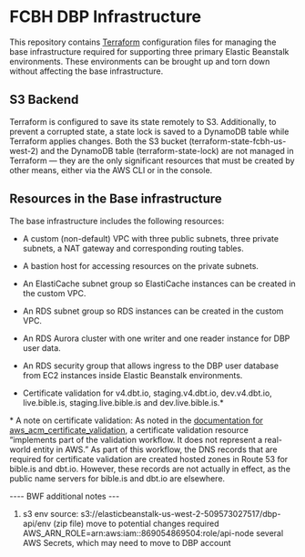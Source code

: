 # FCBH DBP Infrastructure



This repository contains [Terraform](https://www.terraform.io/) configuration files for managing the base infrastructure required for supporting three primary Elastic Beanstalk environments. These environments can be brought up and torn down without affecting the base infrastructure.



## S3 Backend
Terraform is configured to save its state remotely to S3. Additionally, to prevent a corrupted state, a state lock is saved to a DynamoDB table while Terraform applies changes. Both the S3 bucket (terraform-state-fcbh-us-west-2) and the DynamoDB table (terraform-state-lock) are not managed in Terraform — they are the only significant resources that must be created by other means, either via the AWS CLI or in the console.
## Resources in the Base infrastructure

The base infrastructure includes the following resources:

* A custom (non-default) VPC with three public subnets, three private subnets, a NAT gateway and corresponding routing tables.

* A bastion host for accessing resources on the private subnets.

* An ElastiCache subnet group so ElastiCache instances can be created in the custom VPC.

* An RDS subnet group so RDS instances can be created in the custom VPC. 
* An RDS Aurora cluster with one writer and one reader instance for DBP user data.

* An RDS security group that allows ingress to the DBP user database from EC2 instances inside Elastic Beanstalk environments.

* Certificate validation for v4.dbt.io, staging.v4.dbt.io, dev.v4.dbt.io, live.bible.is, staging.live.bible.is and dev.live.bible.is.*

\* A note on certificate validation: As noted in the [documentation for aws_acm_certificate_validation](https://www.terraform.io/docs/providers/aws/r/acm_certificate_validation.html), a certificate validation resource “implements part of the validation workflow. It does not represent a real-world entity in AWS.” As part of this workflow, the DNS records that are required for certificate validation are created hosted zones in Route 53 for bible.is and dbt.io. However, these records are not actually in effect, as the public name servers for bible.is and dbt.io are elsewhere.



---- BWF additional notes ---
1) s3 env
    source: s3://elasticbeanstalk-us-west-2-509573027517/dbp-api/env (zip file)
    move to 
    potential changes required
        AWS_ARN_ROLE=arn:aws:iam::869054869504:role/api-node
        several AWS Secrets, which may need to move to DBP account
